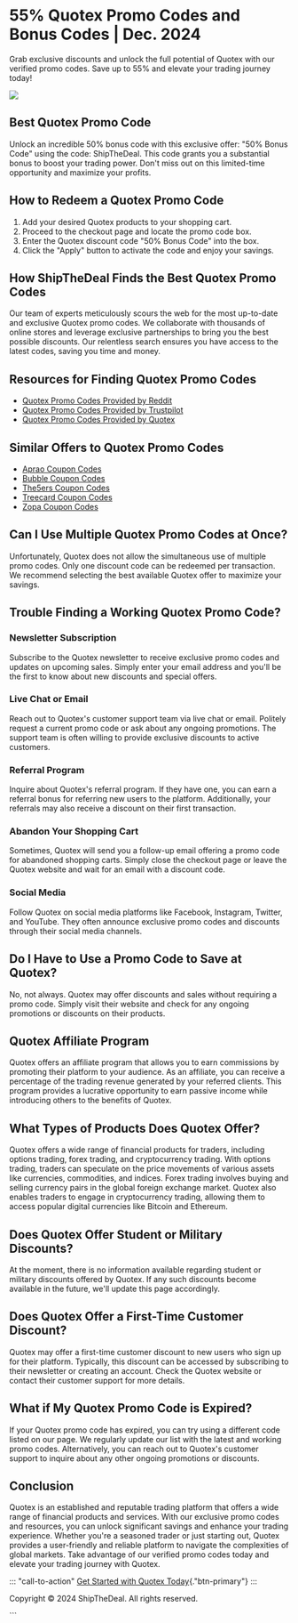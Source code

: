 

# 55% Quotex Promo Codes and Bonus Codes \| Dec. 2024

Grab exclusive discounts and unlock the full potential of Quotex with
our verified promo codes. Save up to 55% and elevate your trading
journey today!

[![](https://static.quotex.io/files/4_en/300_250.jpg)](https://traff.sbs/brokerqxlid)




## Best Quotex Promo Code

Unlock an incredible 50% bonus code with this exclusive offer: "50%
Bonus Code" using the code: ShipTheDeal. This code grants you a
substantial bonus to boost your trading power. Don\'t miss out on this
limited-time opportunity and maximize your profits.

## How to Redeem a Quotex Promo Code

1.  Add your desired Quotex products to your shopping cart.
2.  Proceed to the checkout page and locate the promo code box.
3.  Enter the Quotex discount code "50% Bonus Code" into the box.
4.  Click the "Apply" button to activate the code and enjoy your
    savings.

## How ShipTheDeal Finds the Best Quotex Promo Codes

Our team of experts meticulously scours the web for the most up-to-date
and exclusive Quotex promo codes. We collaborate with thousands of
online stores and leverage exclusive partnerships to bring you the best
possible discounts. Our relentless search ensures you have access to the
latest codes, saving you time and money.

## Resources for Finding Quotex Promo Codes

-   [Quotex Promo Codes Provided by
    Reddit](\%22https://www.reddit.com/search/?q=quotex+promo+code&type=link&cId=1e2056ed-4cf9-48ba-b4bd-dae9f948f59c&iId=0bfa96ac-e244-40e2-ac02-b6cb3cddcc34\%22)
-   [Quotex Promo Codes Provided by
    Trustpilot](\%22https://www.trustpilot.com/review/qxbroker.com\%22)
-   [Quotex Promo Codes Provided by
    Quotex](\%22https://qxbroker.com/\%22)

## Similar Offers to Quotex Promo Codes

-   [Aprao Coupon
    Codes](\%22https://shipthedeal.com/store/aprao-coupon\%22)
-   [Bubble Coupon
    Codes](\%22https://shipthedeal.com/store/bubble-coupon\%22)
-   [The5ers Coupon
    Codes](\%22https://shipthedeal.com/store/the5ers-coupon\%22)
-   [Treecard Coupon
    Codes](\%22https://shipthedeal.com/store/treecard-coupon\%22)
-   [Zopa Coupon
    Codes](\%22https://shipthedeal.com/store/zopa-coupon\%22)

## Can I Use Multiple Quotex Promo Codes at Once?

Unfortunately, Quotex does not allow the simultaneous use of multiple
promo codes. Only one discount code can be redeemed per transaction. We
recommend selecting the best available Quotex offer to maximize your
savings.

## Trouble Finding a Working Quotex Promo Code?

### Newsletter Subscription

Subscribe to the Quotex newsletter to receive exclusive promo codes and
updates on upcoming sales. Simply enter your email address and you\'ll
be the first to know about new discounts and special offers.

### Live Chat or Email

Reach out to Quotex\'s customer support team via live chat or email.
Politely request a current promo code or ask about any ongoing
promotions. The support team is often willing to provide exclusive
discounts to active customers.

### Referral Program

Inquire about Quotex\'s referral program. If they have one, you can earn
a referral bonus for referring new users to the platform. Additionally,
your referrals may also receive a discount on their first transaction.

### Abandon Your Shopping Cart

Sometimes, Quotex will send you a follow-up email offering a promo code
for abandoned shopping carts. Simply close the checkout page or leave
the Quotex website and wait for an email with a discount code.

### Social Media

Follow Quotex on social media platforms like Facebook, Instagram,
Twitter, and YouTube. They often announce exclusive promo codes and
discounts through their social media channels.

## Do I Have to Use a Promo Code to Save at Quotex?

No, not always. Quotex may offer discounts and sales without requiring a
promo code. Simply visit their website and check for any ongoing
promotions or discounts on their products.

## Quotex Affiliate Program

Quotex offers an affiliate program that allows you to earn commissions
by promoting their platform to your audience. As an affiliate, you can
receive a percentage of the trading revenue generated by your referred
clients. This program provides a lucrative opportunity to earn passive
income while introducing others to the benefits of Quotex.

## What Types of Products Does Quotex Offer?

Quotex offers a wide range of financial products for traders, including
options trading, forex trading, and cryptocurrency trading. With options
trading, traders can speculate on the price movements of various assets
like currencies, commodities, and indices. Forex trading involves buying
and selling currency pairs in the global foreign exchange market. Quotex
also enables traders to engage in cryptocurrency trading, allowing them
to access popular digital currencies like Bitcoin and Ethereum.

## Does Quotex Offer Student or Military Discounts?

At the moment, there is no information available regarding student or
military discounts offered by Quotex. If any such discounts become
available in the future, we\'ll update this page accordingly.

## Does Quotex Offer a First-Time Customer Discount?

Quotex may offer a first-time customer discount to new users who sign up
for their platform. Typically, this discount can be accessed by
subscribing to their newsletter or creating an account. Check the Quotex
website or contact their customer support for more details.

## What if My Quotex Promo Code is Expired?

If your Quotex promo code has expired, you can try using a different
code listed on our page. We regularly update our list with the latest
and working promo codes. Alternatively, you can reach out to Quotex\'s
customer support to inquire about any other ongoing promotions or
discounts.

## Conclusion

Quotex is an established and reputable trading platform that offers a
wide range of financial products and services. With our exclusive promo
codes and resources, you can unlock significant savings and enhance your
trading experience. Whether you\'re a seasoned trader or just starting
out, Quotex provides a user-friendly and reliable platform to navigate
the complexities of global markets. Take advantage of our verified promo
codes today and elevate your trading journey with Quotex.

::: \"call-to-action\"
[Get Started with Quotex
Today](\%22https://traff.sbs/brokerqxsignup\%22){."btn-primary"}
:::

Copyright © 2024 ShipTheDeal. All rights reserved.

\`\`\`

